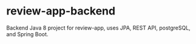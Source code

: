 # review-app-backend
Backend Java 8 project for review-app, uses JPA, REST API, postgreSQL, and Spring Boot.
